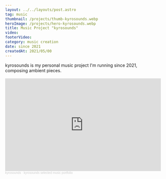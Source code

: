 ```yaml
---
layout: ../../layouts/post.astro
tag: music
thumbnail: /projects/thumb-kyrosounds.webp
heroImage: /projects/hero-kyrosounds.webp
title: Music Project "kyrosounds"
video:
footerVideo: 
category: music creation
date: since 2021
createdAt: 2021/05/00
---
```

<div>
kyrosounds is my personal music project I'm running since 2021, composing ambient pieces.
</div>
<div>
<br>
<iframe width="100%" height="300" scrolling="no" frameborder="no" allow="autoplay" src="https://w.soundcloud.com/player/?url=https%3A//api.soundcloud.com/playlists/1837770663%3Fsecret_token%3Ds-mQsocziWW8b&color=%23ff5500&auto_play=false&hide_related=false&show_comments=false&show_user=false&show_reposts=false&show_teaser=false&visual=true"></iframe><div style="font-size: 10px; color: #cccccc;line-break: anywhere;word-break: normal;overflow: hidden;white-space: nowrap;text-overflow: ellipsis; font-family: Interstate,Lucida Grande,Lucida Sans Unicode,Lucida Sans,Garuda,Verdana,Tahoma,sans-serif;font-weight: 100;"><a href="https://soundcloud.com/kyrosounds" title="kyrosounds" target="_blank" style="color: #cccccc; text-decoration: none;">kyrosounds</a> · <a href="https://soundcloud.com/kyrosounds/sets/kyrosounds-selected-music/s-mQsocziWW8b" title="kyrosounds selected music portfolio" target="_blank" style="color: #cccccc; text-decoration: none;">kyrosounds selected music portfolio</a></div>
</div>